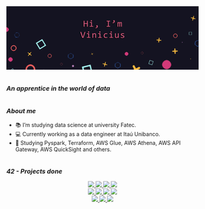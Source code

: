 
<img align="center" src="https://github.com/Vinicius-Santoro/Project-Images/blob/main/TopImageReadme.jpg">

<h1></h1>

 ### _An apprentice in the world of data_

<h1></h1>

 ### _About me_
 
- 📚 I’m studying data science at university Fatec.
- 💻 Currently working as a data engineer at Itaú Unibanco.
- 🔎 Studying Pyspark, Terraform, AWS Glue, AWS Athena, AWS API Gateway, AWS QuickSight and others.

<h1></h1>

### _42 - Projects done_

<div align="center">
	<a alt="libft" href="https://github.com/Vinicius-Santoro/42-formation-lvl1-1.libft">
		<img src="https://github.com/Vinicius-Santoro/Projects-Image/blob/main/1.Libft.png">
	</a>
	<a alt="get next line" href="https://github.com/Vinicius-Santoro/42-formation-lvl1-2.get_next_line">
		<img src="https://github.com/Vinicius-Santoro/Projects-Image/blob/main/2.Get_Next_Line.png">
	</a>
	<a alt="printf" href="https://github.com/Vinicius-Santoro/42-formation-lvl1-3.printf">
		<img src="https://github.com/Vinicius-Santoro/Projects-Image/blob/main/3.Printf.png">
	</a>
	<a alt="born2beroot" href="https://github.com/Vinicius-Santoro/42-formation-lvl1-4.Born2beroot">
		<img src="https://github.com/Vinicius-Santoro/Projects-Image/blob/main/4.Born2beroot.png">
	</a>
	<br>
	<a alt="so long" href="https://github.com/Vinicius-Santoro/42-formation-lvl1-5.so-long">
		<img src="https://github.com/Vinicius-Santoro/Projects-Image/blob/main/5.So_Long.png">
	</a>
	<a alt="pipex" href="https://github.com/Vinicius-Santoro/42-formation-lvl1-6.pipex">
		<img src="https://github.com/Vinicius-Santoro/Projects-Image/blob/main/6.Pipex.png">
	</a>
	<a alt="push swap" href="https://github.com/Vinicius-Santoro/42-formation-lvl2-7.push-swap">
		<img src="https://github.com/Vinicius-Santoro/Projects-Image/blob/main/7.Push_Swap.png">
	</a>
	<a alt="minishell" href="https://github.com/Vinicius-Santoro/42-formation-lvl2-8.minishell">
		<img src="https://github.com/Vinicius-Santoro/Projects-Image/blob/main/8.minishelle.png">
	</a>
	<br>
	<a alt="philo" href="https://github.com/Vinicius-Santoro/42-formation-lvl2-9.philosophers">
		<img src="https://github.com/Vinicius-Santoro/Projects-Image/blob/main/9.philosophers.png">
	</a>
	<a alt="net_pratice" href="https://github.com/Vinicius-Santoro/42-formation-lvl2-10.net_practice">
		<img src="https://github.com/Vinicius-Santoro/Projects-Image/blob/main/10.netpracticee.png">
	</a>
	<a alt="cub3d" href="https://github.com/Vinicius-Santoro/42-formation-lvl2-11.cub3d">
		<img src="https://github.com/Vinicius-Santoro/Projects-Image/blob/main/10.cub3dm.png">
	</a>
</div>

<h1></h1>
<!--
### _Languages and Tools:_

<p align="left"> 
  <a href="https://www.linux.org/" target="_blank"> 
    <img src="https://raw.githubusercontent.com/devicons/devicon/master/icons/linux/linux-original.svg" alt="linux" width="40" height="40"/> 
  </a> 
  <a href="https://git-scm.com/" target="_blank"> 
    <img src="https://www.vectorlogo.zone/logos/git-scm/git-scm-icon.svg" alt="git" width="40" height="40"/> 
  </a>
  <a href="https://git-scm.com/" target="_blank"> 
    <img src="https://img.icons8.com/color/48/000000/c-programming.png" alt="c" width="40" height="40"/> 
  </a>
  <a href="https://www.w3.org/html/" target="_blank"> 
    <img src="https://raw.githubusercontent.com/devicons/devicon/master/icons/html5/html5-original-wordmark.svg" alt="html5" width="42" height="42"/> 
  </a>
  <a href="https://www.w3schools.com/css/" target="_blank"> 
    <img src="https://raw.githubusercontent.com/devicons/devicon/master/icons/css3/css3-original-wordmark.svg" alt="css3" width="42" height="42"/> 
  </a>
<!--
 <a href="https://pt.wikipedia.org/wiki/Microsoft_PowerPoint" target="_blank"> 
    <img src="https://img.icons8.com/color/50/000000/ms-powerpoint--v1.png" alt="powerpoint" width="45" height="40"/> 
  </a>
 <a href="https://pt.wikipedia.org/wiki/Microsoft_Excel" target="_blank"> 
    <img src="https://img.icons8.com/color/50/000000/microsoft-excel-2019--v1.png" alt="excel" width="40" height="40"/> 
  </a>
 <a href="https://pt.wikipedia.org/wiki/Microsoft_Word" target="_blank">
   <img src="https://img.icons8.com/color/50/000000/microsoft-word-2019--v2.png" alt="word" width="40" height="40"/> 
  </a>
-->

 <!--
</p>

<p align="center"> 
  <a href="https://github.com/Vinicius-Santoro">
  <img height= "172" align="center" src="https://github-readme-stats.vercel.app/api/top-langs/?username=Vinicius-Santoro&&langs_count=3&theme=radical"/>
  </a>
 
  <a href="https://github.com/Vinicius-Santoro">
  <img height= "172" align="center" src="https://github-readme-stats.vercel.app/api?username=Vinicius-Santoro&show_icons=true&theme=radical" alt="Shubhamdeep's github stats"/>
  </a>
</p>
-->
